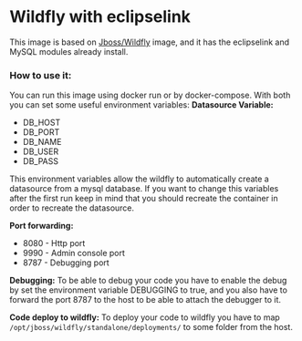 # Wildfly with eclipselink

This image is based on [Jboss/Wildfly](https://hub.docker.com/r/jboss/wildfly) image, and it has the eclipselink and MySQL modules already  install.

### How to use it:
You can run this image using docker run or by docker-compose. With both you can set some useful environment variables:
**Datasource Variable:**

 - DB_HOST 
 - DB_PORT 
 - DB_NAME 
 - DB_USER 
 - DB_PASS

This environment variables allow the wildfly to automatically create a datasource from a mysql database. If you want to change this variables after the first run keep in mind that you should recreate the container in order to recreate the datasource.

**Port forwarding:**

- 8080 - Http port
- 9990 - Admin console port
- 8787 - Debugging port

**Debugging:**
To be able to debug your code you have to enable the debug by set the environment variable DEBUGGING to true, and you also have to forward the port 8787 to the host to be able to attach the debugger to it.

**Code deploy to wildfly:**
To deploy your code to wildfly you have to map `/opt/jboss/wildfly/standalone/deployments/` to some folder from the host.
